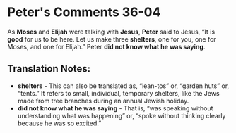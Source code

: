 Peter's Comments 36-04
========================


As **Moses** and **Elijah** were talking with **Jesus**, **Peter**
said to Jesus, “It is **good** for us to be here.  Let us make three
**shelters**, one for you, one for Moses, and one for Elijah.” Peter
**did not know what he was saying**.

Translation Notes:
------------------

-   **shelters** - This can also be translated as, “lean-tos” or,
    “garden huts” or, “tents.” It refers to small, individual,
    temporary shelters, like the Jews made from tree branches during an
    annual Jewish holiday.
-   **did not know what he was saying** - That is, “was speaking without
    understanding what was happening” or, “spoke without thinking
    clearly because he was so excited.”

